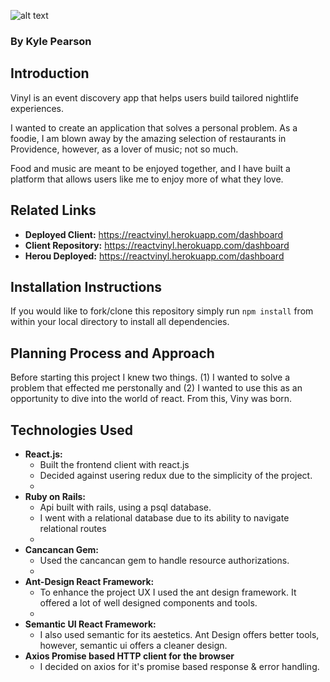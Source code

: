 ![alt text](https://i.imgur.com/BLOwnS4.png "Vinyl Logo")
### By Kyle Pearson

## Introduction

Vinyl is an event discovery app that helps users build tailored nightlife experiences.

I wanted to create an application that solves a personal problem. As a foodie, I am blown away by the amazing selection of restaurants in Providence, however, as a lover of music; not so much.

 Food and music are meant to be enjoyed together, and I have built a platform that allows users like me to enjoy more of what they love.

## Related Links

- **Deployed Client:** https://reactvinyl.herokuapp.com/dashboard
- **Client Repository:** https://reactvinyl.herokuapp.com/dashboard
- **Herou Deployed:** https://reactvinyl.herokuapp.com/dashboard


## Installation Instructions

If you would like to fork/clone this repository simply run `npm install` from within your local directory to install all dependencies.

## Planning Process and Approach

Before starting this project I knew two things. (1) I wanted to solve a problem that effected me perstonally and (2) I wanted to use this as an opportunity to dive into the world of react. From this, Viny was born.

## Technologies Used

- **React.js:**
  - Built the frontend client with react.js
  - Decided against usering redux due to the simplicity of the project.
  -
- **Ruby on Rails:**
  - Api built with rails, using a psql database.
  - I went with a relational database due to its ability to navigate relational routes
  -
- **Cancancan Gem:**
  - Used the cancancan gem to handle resource authorizations.
  -
- **Ant-Design React Framework:**
  - To enhance the project UX I used the ant design framework. It offered a lot of well designed components and tools.
  -
- **Semantic UI React Framework:**
  - I also used semantic for its aestetics. Ant Design offers better tools, however, semantic ui offers a cleaner design.
- **Axios Promise based HTTP client for the browser**
  - I decided on axios for it's promise based response & error handling.
